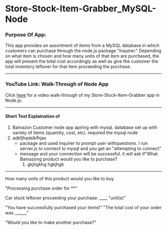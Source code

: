 # Store-Stock-Item-Grabber_MySQL-Node


### Purpose Of App:
This app provides an assortment of items from a MySQL database in which customers can purchase through the node.js package "Inquirer." Depending on what item is chosen and how many units of that item are purchased, the app will present the total cost accordingly as well as give the customer the total inventory leftover for that item proceeding the purchase.

***

### YouTube Link: Walk-Through of Node App
Click [here](https://www.youtube.com/watch?v=uQq6YGy_8hs) for a video walk-through of my Store-Stock-Item-Grabber app in Node.js:

---

#### Short Text Explaination of 
1. Bamazon Customer node app apiring with mysql. database set up with variety of items (quantity, cost, etc). required the mysql node
2. adkfjhadslkfhjas
    - package and used inquirer to prompt user withquestions. I run server.js to connect to mysql and you get an "attempting to connect" 
    - message and your connection will be successful. it will ask if"What Bamazong product would you like to purchase?
      1. gkjhgkhg hgkjhgk 

___

How many units of this product would you like to buy

"Processing purchase order for **"

Car stock leftover proceeding your purchase: ____ "unit(s)"

"You have successfully purchased your items!"
"The total cost of your order was ______"

"Would you like to make another purchase?"
